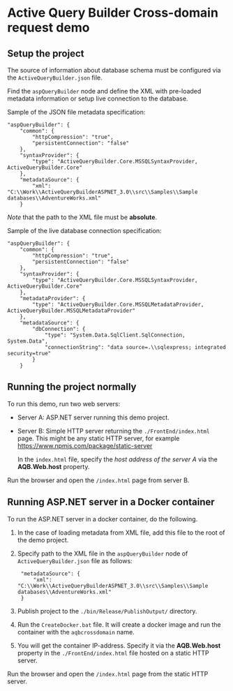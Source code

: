 # Active Query Builder Cross-domain request demo

## Setup the project

The source of information about database schema must be configured via the `ActiveQueryBuilder.json` file.

Find the `aspQueryBuilder` node and define the XML with pre-loaded metadata information or setup live connection to the database.

Sample of the JSON file metadata specification: 

    "aspQueryBuilder": {
        "common": {
            "httpCompression": "true",
            "persistentConnection": "false"
        },
        "syntaxProvider": {
            "type": "ActiveQueryBuilder.Core.MSSQLSyntaxProvider, ActiveQueryBuilder.Core"
        },
        "metadataSource": {
            "xml": "C:\\Work\\ActiveQueryBuilderASPNET_3.0\\src\\Samples\\Sample databases\\AdventureWorks.xml"
        }

*Note* that the path to the XML file must be **absolute**.

Sample of the live database connection specification:

	"aspQueryBuilder": {
        "common": {
            "httpCompression": "true",
            "persistentConnection": "false"
        },
        "syntaxProvider": {
            "type": "ActiveQueryBuilder.Core.MSSQLSyntaxProvider, ActiveQueryBuilder.Core"
        },
        "metadataProvider": {
            "type": "ActiveQueryBuilder.Core.MSSQLMetadataProvider, ActiveQueryBuilder.MSSQLMetadataProvider"
        },
        "metadataSource": {
            "dbConnection": {
                "type": "System.Data.SqlClient.SqlConnection, System.Data",
                "connectionString": "data source=.\\sqlexpress; integrated security=true"
            }
        }

## Running the project normally

To run this demo, run two web servers:

- Server A: ASP.NET server running this demo project.
- Server B: Simple HTTP server returning the `./FrontEnd/index.html` page.
   This might be any static HTTP server, for example https://www.npmjs.com/package/static-server

    In the `index.html` file, specify the *host address of the server A* via the **AQB.Web.host** property.

Run the browser and open the `/index.html` page from server B.


## Running ASP.NET server in a Docker container

To run the ASP.NET server in a docker container, do the following.

1. In the case of loading metadata from XML file, add this file to the root of the demo project.
2. Specify path to the XML file in the `aspQueryBuilder` node of `ActiveQueryBuilder.json` file as follows:

        "metadataSource": {
            "xml": "C:\\Work\\ActiveQueryBuilderASPNET_3.0\\src\\Samples\\Sample databases\\AdventureWorks.xml"
        }
    
3. Publish project to the `./bin/Release/PublishOutput/` directory.
4. Run the `CreateDocker.bat` file. It will create a docker image and run the container with the  `aqbcrossdomain` name.
5. You will get the container IP-address. Specify it via the **AQB.Web.host** property in the `./FrontEnd/index.html` file hosted on a static HTTP server.

Run the browser and open the `/index.html` page from the static HTTP server.
